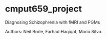 # cmput659_project
Diagnosing Schizophrenia with fMRI and PGMs

Authors:
Neil Borle,
Farhad Haqiqat,
Mario Silva.
